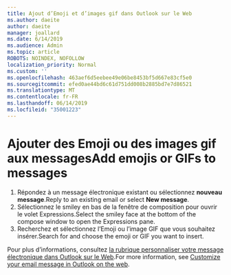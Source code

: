 ```yaml
---
title: Ajout d’Emoji et d’images gif dans Outlook sur le Web
ms.author: daeite
author: daeite
manager: joallard
ms.date: 6/14/2019
ms.audience: Admin
ms.topic: article
ROBOTS: NOINDEX, NOFOLLOW
localization_priority: Normal
ms.custom: ''
ms.openlocfilehash: 463aef6d5eebee49e06be8453bf5d667e83cf5e0
ms.sourcegitcommit: efed0ae44bd6c61d751dd008b2885bd7e7d86521
ms.translationtype: MT
ms.contentlocale: fr-FR
ms.lasthandoff: 06/14/2019
ms.locfileid: "35001223"
---
```

# <a name="add-emojis-or-gifs-to-messages"></a><span data-ttu-id="cefac-102">Ajouter des Emoji ou des images gif aux messages</span><span class="sxs-lookup"><span data-stu-id="cefac-102">Add emojis or GIFs to messages</span></span>

1. <span data-ttu-id="cefac-103">Répondez à un message électronique existant ou sélectionnez **nouveau message**.</span><span class="sxs-lookup"><span data-stu-id="cefac-103">Reply to an existing email or select **New message**.</span></span>
1. <span data-ttu-id="cefac-104">Sélectionnez le smiley en bas de la fenêtre de composition pour ouvrir le volet Expressions.</span><span class="sxs-lookup"><span data-stu-id="cefac-104">Select the smiley face at the bottom of the compose window to open the Expressions pane.</span></span>
1. <span data-ttu-id="cefac-105">Recherchez et sélectionnez l’Emoji ou l’image GIF que vous souhaitez insérer.</span><span class="sxs-lookup"><span data-stu-id="cefac-105">Search for and choose the emoji or GIF you want to insert.</span></span>

<span data-ttu-id="cefac-106">Pour plus d’informations, consultez [la rubrique personnaliser votre message électronique dans Outlook sur le Web](https://support.office.com/article/079442eb-6b41-4ff5-b6e0-a83d3967ac41).</span><span class="sxs-lookup"><span data-stu-id="cefac-106">For more information, see [Customize your email message in Outlook on the web](https://support.office.com/article/079442eb-6b41-4ff5-b6e0-a83d3967ac41).</span></span>